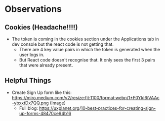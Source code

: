 # Observations

## Cookies (Headache!!!!)

- The token is coming in the cookies section under the Applications tab in dev console but the react code is not getting that.
  - There are 4 key value pairs in which the token is generated when the user logs in.
  - But React code doesn't recognise that. It only sees the first 3 pairs that were already present.

## Helpful Things

- Create Sign Up form like this: https://miro.medium.com/v2/resize:fit:1100/format:webp/1*F0YkI6iVAAc-ybxxtDx7QQ.png (Image)
  - Full blog: https://uxplanet.org/10-best-practices-for-creating-sign-up-forms-48470ce94b16
